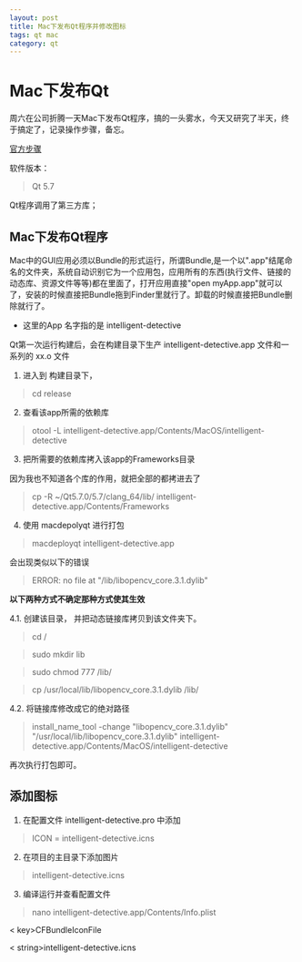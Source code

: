```yaml
---
layout: post
title: Mac下发布Qt程序并修改图标
tags: qt mac
category: qt
---
```


# Mac下发布Qt

周六在公司折腾一天Mac下发布Qt程序，搞的一头雾水，今天又研究了半天，终于搞定了，记录操作步骤，备忘。

[官方步骤](http://doc.qt.io/qt-5/osx-deployment.html)

软件版本：

>Qt 5.7

Qt程序调用了第三方库；

## Mac下发布Qt程序
Mac中的GUI应用必须以Bundle的形式运行，所谓Bundle,是一个以".app"结尾命名的文件夹，系统自动识别它为一个应用包，应用所有的东西(执行文件、链接的动态库、资源文件等等)都在里面了，打开应用直接"open myApp.app"就可以了，安装的时候直接把Bundle拖到Finder里就行了。卸载的时候直接把Bundle删除就行了。


- 这里的App 名字指的是 intelligent-detective

Qt第一次运行构建后，会在构建目录下生产 intelligent-detective.app 文件和一系列的 xx.o 文件

1. 进入到 构建目录下，

>cd release

2. 查看该app所需的依赖库

>otool -L intelligent-detective.app/Contents/MacOS/intelligent-detective

3. 把所需要的依赖库拷入该app的Frameworks目录

因为我也不知道各个库的作用，就把全部的都拷进去了

>cp -R  ~/Qt5.7.0/5.7/clang_64/lib/ intelligent-detective.app/Contents/Frameworks

4. 使用 macdepolyqt 进行打包

>macdeployqt intelligent-detective.app


会出现类似以下的错误

>ERROR: no file at "/lib/libopencv_core.3.1.dylib"

**以下两种方式不确定那种方式使其生效**

4.1. 创建该目录， 并把动态链接库拷贝到该文件夹下。


>cd /

>sudo mkdir lib

>sudo chmod 777 /lib/

>cp /usr/local/lib/libopencv_core.3.1.dylib /lib/


4.2. 将链接库修改成它的绝对路径


>install_name_tool -change "libopencv_core.3.1.dylib" "/usr/local/lib/libopencv_core.3.1.dylib"  intelligent-detective.app/Contents/MacOS/intelligent-detective

再次执行打包即可。


## 添加图标
1. 在配置文件 intelligent-detective.pro 中添加

>ICON = intelligent-detective.icns


2. 在项目的主目录下添加图片

>intelligent-detective.icns

3. 编译运行并查看配置文件

>nano intelligent-detective.app/Contents/Info.plist


< key>CFBundleIconFile</key>

< string>intelligent-detective.icns</string>

